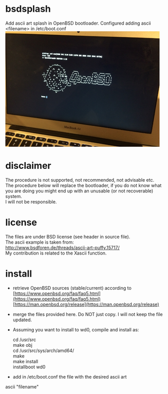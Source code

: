 # bsdsplash
Add ascii art splash in OpenBSD bootloader. Configured adding ascii &lt;filename> in /etc/boot.conf  
![example.png](./example.png)

# disclaimer
The procedure is not supported, not recommended, not advisable etc.  
The procedure below will replace the bootloader, if you do not know what you are doing you might end up with an unusable (or not recoverable) system.  
I will not be responsible.

# license
The files are under BSD license (see header in source file).   
The ascii example is taken from:  
http://www.bsdforen.de/threads/ascii-art-puffy.15717/   
My contribution is related to the Xascii function.

# install
- retrieve OpenBSD sources (stable/current) according to  
[https://www.openbsd.org/faq/faq5.html](https://www.openbsd.org/faq/faq5.html)  
[https://man.openbsd.org/release](https://man.openbsd.org/release)

- merge the files provided here. Do NOT just copy. I will not keep the file updated.

- Assuming you want to install to wd0, compile and install as:

    cd /usr/src  
    make obj  
    cd /usr/src/sys/arch/amd64/  
    make  
    make install  
    installboot wd0   

- add in /etc/boot.conf the file with the desired ascii art

ascii "filename"




